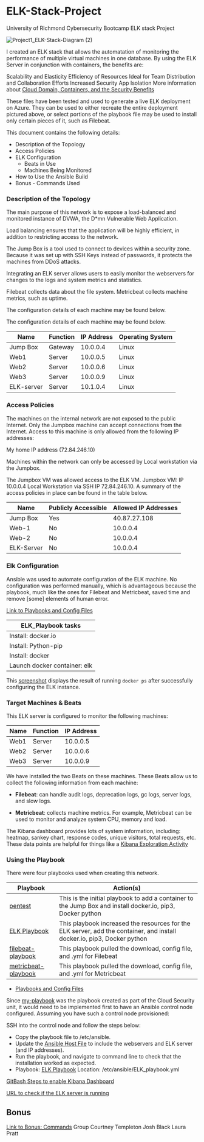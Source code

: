 # ELK-Stack-Project
University of RIchmond Cybersecurity Bootcamp ELK stack Project

![Project1_ELK-Stack-Diagram (2)](https://user-images.githubusercontent.com/86531330/135138057-96071aa4-23d6-4e23-bf85-5014dcf51638.jpg)


I created an ELK stack that allows the automatation of monitoring the performance of multiple virtual machines in one database. By using the ELK Server in conjunction with containers, the benefits are:

Scalability and Elasticity
Efficiency of Resources
Ideal for Team Distribution and Collaboration Efforts
Increased Security
App Isolation
More information about [Cloud Domain, Containers, and the Security Benefits](https://github.com/cltempleton1127/ELK-Stack-Project/blob/main/Additional%20Resources/Interview%20Question%20about%20Containers.md)

These files have been tested and used to generate a live ELK deployment on Azure. They can be used to either recreate the entire deployment pictured above, or select portions of the playbook file may be used to install only certain pieces of it, such as Filebeat.

This document contains the following details:
- Description of the Topology
- Access Policies
- ELK Configuration
  - Beats in Use
  - Machines Being Monitored
- How to Use the Ansible Build
- Bonus - Commands Used

### Description of the Topology
The main purpose of this network is to expose a load-balanced and monitored instance of DVWA, the D*mn Vulnerable Web Application.

Load balancing ensures that the application will be highly efficient, in addition to restricting access to the network.

The Jump Box is a tool used to connect to devices within a security zone. Because it was set up with SSH Keys instead of passwords, it protects the machines from DDoS attacks.

Integrating an ELK server allows users to easily monitor the webservers for changes to the logs and system metrics and statistics.

Filebeat collects data about the file system. Metricbeat collects machine metrics, such as uptime.

The configuration details of each machine may be found below.

The configuration details of each machine may be found below.

| Name     | Function | IP Address | Operating System |
|----------|----------|------------|------------------|
| Jump Box | Gateway  | 10.0.0.4   | Linux            |
| Web1    | Server   | 10.0.0.5   | Linux            |
| Web2    | Server   | 10.0.0.6   | Linux            |
|Web3      | Server   | 10.0.0.9   | Linux            |
|ELK-server| Server   | 10.1.0.4   | Linux            |

### Access Policies

The machines on the internal network are not exposed to the public Internet. Only the Jumpbox machine can accept connections from the Internet. Access to this machine is only allowed from the following IP addresses:

My home IP address (72.84.246.10)

Machines within the network can only be accessed by Local workstation via the Jumpbox.

The Jumpbox VM was allowed access to the ELK VM. Jumpbox VM: IP 10.0.0.4 Local Workstation via SSH IP 72.84.246.10. A summary of the access policies in place can be found in the table below.

|   Name   | Publicly Accessible | Allowed IP Addresses  |
|----------|---------------------|-----------------------|
| Jump Box |        Yes           |      40.87.27.108     |
|   Web-1  |        No           |10.0.0.4|
|   Web-2  |        No           |10.0.0.4|
|ELK-Server|        No           |10.0.0.4|


### Elk Configuration

Ansible was used to automate configuration of the ELK machine. No configuration was performed manually, which is advantageous because the playbook, much like the ones for Filebeat and Metricbeat, saved time and remove [some] elements of human error.  

[Link to Playbooks and Config Files](https://github.com/cltempleton1127/ELK-Stack-Project/blob/main/Ansible)

|ELK_Playbook tasks    |
|----------|
| Install: docker.io |
| Install: Python-pip  |
| Install: docker |
|Launch docker container: elk|

This [screenshot](https://github.com/joshblack07/UR-Cyber-Security-ELK-Stack-Project/blob/main/Linux/docker%20elk%20sebp_elk_761.PNG) displays the result of running `docker ps` after successfully configuring the ELK instance.

### Target Machines & Beats

This ELK server is configured to monitor the following machines:

| Name     | Function | IP Address |
|----------|----------|------------|
| Web1    | Server   | 10.0.0.5   |
| Web2    | Server   | 10.0.0.6   |
| Web3    | Server   | 10.0.0.9   |

We have installed the two Beats on these machines.  These Beats allow us to collect the following information from each machine:

- **Filebeat**: can handle audit logs, deprecation logs, gc logs, server logs, and slow logs. 

- **Metricbeat**: collects machine metrics. For example, Metricbeat can be used to monitor and analyze system CPU, memory and load.

The Kibana dashboard provides lots of system information, including: heatmap, sankey chart, response codes, unique visitors, total requests, etc. 
These data points are helpful for things like a [Kibana Exploration Activity](https://github.com/joshblack07/UR-Cyber-Security-ELK-Stack-Project/blob/main/Additional%20Resources/Kibana%20Exploration.docx)

### Using the Playbook

There were four playbooks used when creating this network.  

| Playbook     | Action(s) |
|----------|----------|
| [pentest](https://github.com/cltempleton1127/ELK-Stack-Project/blob/main/Ansible/pentest.yml) | This is the initial playbook to add a container to the Jump Box and install docker.io, pip3, Docker python | 
| [ELK Playbook](https://github.com/cltempleton1127/ELK-Stack-Project/blob/main/Ansible/ELK-playbook.yml) | This playbook increased the resources for the ELK server, add the container, and install docker.io, pip3, Docker python  | 
| [filebeat-playbook](https://github.com/cltempleton1127/ELK-Stack-Project/blob/main/Ansible/filebeat-playbook.yml) | This playbook pulled the download, config file, and .yml for Filebeat | 
| [metricbeat-playbook](https://github.com/joshblack07/UR-Cyber-Security-ELK-Stack-Project/blob/main/Ansible/metricbeat-playbook.txt) | This playbook pulled the download, config file, and .yml for Metricbeat  | 

  - [Playbooks and Config Files](https://github.com/joshblack07/UR-Cyber-Security-ELK-Stack-Project/tree/main/Ansible)
  
Since [my-playbook](https://github.com/joshblack07/UR-Cyber-Security-ELK-Stack-Project/blob/main/Ansible/my-playbook.txt) was the playbook created as part of the Cloud Security unit, it would need to be implemented first to have an Ansible control node configured. Assuming you have such a control node provisioned:

SSH into the control node and follow the steps below:

- Copy the playbook file to /etc/ansible.
- Update the [Ansible Host File](https://github.com/joshblack07/UR-Cyber-Security-ELK-Stack-Project/blob/main/Ansible/hosts.txt) to include the webservers and ELK server (and IP addresses).
- Run the playbook, and navigate to command line to check that the installation worked as expected.
- Playbook: [ELK Playbook](https://github.com/joshblack07/UR-Cyber-Security-ELK-Stack-Project/blob/main/Ansible/ELK_Playbook.txt) Location: /etc/ansible/ELK_playbook.yml


[GitBash Steps to enable Kibana Dashboard](https://github.com/joshblack07/UR-Cyber-Security-ELK-Stack-Project/blob/main/Linux/GitBash%20Steps.md)

[URL to check if the ELK server is running](http://13.83.81.121:5601/app/kibana)

## Bonus
[Link to Bonus: Commands](https://github.com/joshblack07/UR-Cyber-Security-ELK-Stack-Project/blob/main/Linux/Bonus.md)
Group
Courtney Templeton
Josh Black
Laura Pratt
